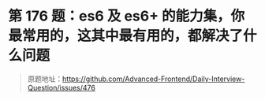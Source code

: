
# <H2Icon />第 176 题：es6 及 es6+ 的能力集，你最常用的，这其中最有用的，都解决了什么问题


> 原题地址：<a href="https://github.com/Advanced-Frontend/Daily-Interview-Question/issues/476" class="action-button">https://github.com/Advanced-Frontend/Daily-Interview-Question/issues/476</a>

